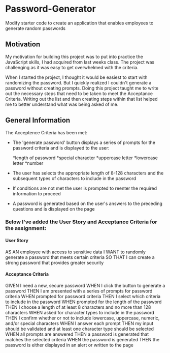# Password-Generator

Modify starter code to create an application that enables employees to generate random passwords

## Motivation

My motivation for building this project was to put into practice the JavaScript skills, I had acquired from last weeks class. The project was challenging as it was easy to get overwhelmed with the criteria. 

When I started the project, I thought it would be easiest to start with randomizing the password. But I quickly realized I couldn't generate a password without creating prompts. Doing this project taught me to write out the necessary steps that need to be taken to meet the Acceptance Criteria. Writing out the list and then creating steps within that list helped me to better understand what was being asked of me. 

## General Information

The Acceptence Criteria has been met:

* The 'generate password' button displays a series of prompts for the password criteria and is displayed to the user:

    *length of password
    *special character
    *uppercase letter
    *lowercase letter
    *number

* The user has selects the appropriate length of 8-128 characters and the subsequent types of characters to include in the password

* If conditions are not met the user is prompted to reenter the required information to proceed

* A password is generated based on the user's answers to the preceding questions and is displayed on the page

### Below I've added the User Story and Acceptance Criteria for the assignment:

#### User Story
AS AN employee with access to sensitive data
I WANT to randomly generate a password that meets certain criteria
SO THAT I can create a strong password that provides greater security

#### Acceptance Criteria
GIVEN I need a new, secure password
WHEN I click the button to generate a password
THEN I am presented with a series of prompts for password criteria
WHEN prompted for password criteria
THEN I select which criteria to include in the password
WHEN prompted for the length of the password
THEN I choose a length of at least 8 characters and no more than 128 characters
WHEN asked for character types to include in the password
THEN I confirm whether or not to include lowercase, uppercase, numeric, and/or special characters
WHEN I answer each prompt
THEN my input should be validated and at least one character type should be selected
WHEN all prompts are answered
THEN a password is generated that matches the selected criteria
WHEN the password is generated
THEN the password is either displayed in an alert or written to the page
